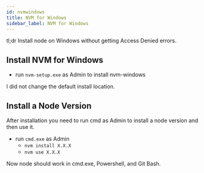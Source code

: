 ```yaml
---
id: nvmwindows
title: NVM for Windows
sidebar_label: NVM for Windows
---
```


tl;dr Install node on Windows without getting Access Denied errors.

## Install NVM for Windows

- run `nvm-setup.exe` as Admin to install nvm-windows

I did not change the default install location.

## Install a Node Version

After installation you need to run cmd as Admin to install a node version
and then use it.

- run `cmd.exe` as Admin
    - `nvm install X.X.X`
    - `nvm use X.X.X`

Now node should work in cmd.exe, Powershell, and Git Bash.
